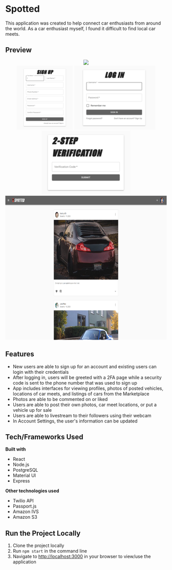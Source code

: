# Spotted
This application was created to help connect car enthusiasts from around the world.
As a car enthusiast myself, I found it difficult to find local car meets.

## Preview
<div align="center">
  <img src="https://github.com/meekoder/spotted/blob/master/readme_assets/landing.png?raw=true" height="450">
</div>
<div align="center">
  <img src="https://github.com/meekoder/spotted/blob/master/readme_assets/signup.png?raw=true" height="200">
  <img src="https://github.com/meekoder/spotted/blob/master/readme_assets/login.png?raw=true" height="200">
  <img src="https://github.com/meekoder/spotted/blob/master/readme_assets/2FA.png?raw=true" height="200">
</div>
<div align="center">
  <img src="https://github.com/meekoder/spotted/blob/master/readme_assets/home.png?raw=true" height="450">
</div>

## Features

- New users are able to sign up for an account and existing users can login with their credentials
- After logging in, users will be greeted with a 2FA page while a security code is sent to the phone number that was used to sign up
- App includes interfaces for viewing profiles, photos of posted vehicles, locations of car meets, and listings of cars from the Marketplace
- Photos are able to be commented on or liked
- Users are able to post their own photos, car meet locations, or put a vehicle up for sale
- Users are able to livestream to their followers using their webcam
- In Account Settings, the user's information can be updated

## Tech/Frameworks Used ##
__Built with__
- React
- Node.js
- PostgreSQL
- Material UI
- Express

__Other technologies used__
- Twilio API
- Passport.js
- Amazon IVS
- Amazon S3

## Run the Project Locally ##

1. Clone the project locally
2. Run ```npm start``` in the command line
3. Navigate to [http://localhost:3000](http://localhost:3000) in your browser to view/use the application
